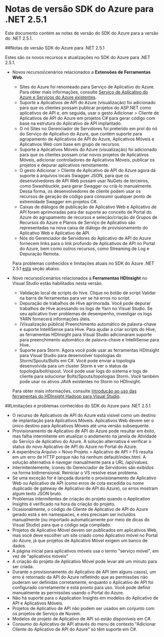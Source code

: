 <properties 
   pageTitle="Notas de versão SDK do Azure para .NET 2.5.1" 
   description="Notas de versão SDK do Azure para .NET 2.5.1" 
   services="app-service" 
   documentationCenter=".net,nodejs,java" 
   authors="Juliako" 
   manager="dwrede" 
   editor=""/>

<tags
   ms.service="app-service"
   ms.devlang="multiple"
   ms.topic="article"
   ms.tgt_pltfrm="na"
   ms.workload="integration" 
   ms.date="06/29/2015"
   ms.author="juliako"/>


# Notas de versão SDK do Azure para .NET 2.5.1

Este documento contém as notas de versão do SDK do Azure para a versão do .NET 2.5.1.

##Notas de versão SDK do Azure para .NET 2.5.1

Estes são os novos recursos e atualizações no SDK do Azure para .NET 2.5.1.

- Novos recursos\\cenários relacionados a **Extensões de Ferramentas Web**. 

	- Sites do Azure foi renomeado para Serviço de Aplicativo do Azure. Para obter mais informações, consulte [Serviço de Aplicativo do Azure e Serviços do Azure existentes](app-service-changes-existing-services.md).
	- Suporte a Aplicativos de API do Azure (visualização) foi adicionado para que os clientes possam publicar projetos do ASP.NET como aplicativos de API e, em seguida, usar o gesto Adicionar > Cliente de Aplicativos de API do Azure em projetos C# para gerar código com base na estrutura do Aplicativo de API implantado. 
	- O nó Sites no Gerenciador de Servidores foi preterido em prol do nó do Serviço de Aplicativo do Azure, que contém suporte para agrupamento de Aplicativos de API do Azure, Aplicativos Móveis e Aplicativos Web com base em grupo de recursos.
	- Suporte a Aplicativos Móveis do Azure (visualização) foi adicionado para que os clientes possam criar novos projetos de Aplicativos Móveis, adicionar controladores de Aplicativos Móveis, publicar os projetos e depurar aplicativos remotamente.
	- O gesto Adicionar > Cliente de Aplicativo de API do Azure agora dá suporte a arquivos locais Swagger JSON, para que os desenvolvedores de API Web possam usar NuGets de terceiros, como Swashbuckle, para gerar Swagger ou criá-lo manualmente. Dessa forma, os desenvolvedores de cliente podem usar os recursos de geração de código para consumir qualquer ponto de extremidade Swagger em projetos C#. 
	- Caixas de diálogos de publicação de Aplicativo Web e Aplicativo de API foram aprimoradas para dar suporte ao conceito de Portal do Azure do agrupamento de recursos e seleção/criação de Grupos de Recursos do Azure e Planos de Serviço de Aplicativo são representadas na nova caixa de diálogo de provisionamento do Aplicativo Web e Aplicativo de API. 
	- Nós do Gerenciador de Servidores do Aplicativo de API do Azure fornecem links para o link profundo de Aplicativos de API no Portal do Azure, bem como outros recursos, como Streaming de Log e Depuração Remota.

	Para problemas conhecidos e limitações atuais no SDK do Azure .NET 2.5.1 [esta](app-service-release-notes.md#known_issues_2_5_1) seção abaixo.


- Novo recursos\\cenários relacionados a **Ferramentas HDInsight** no Visual Studio estão habilitados nesta versão.
	- Validação local de scripts do hive. Clique no botão de script Validar na barra de ferramentas para ver se há erros no script. 
	- Depuração de trabalhos de Hive aprimorada. Você pode depurar trabalhos de Hive acessando os logs de Yarn no Visual Studio. Se seu aplicativo tiver problemas de desempenho, investigar os logs YARN fornecerá informações úteis.
	- (Visualização pública) Preenchimento automático de palavra-chave e suporte IntelliSense para Hive. Para ajudar a criar scripts do Hive, as ferramentas HDInsight para Visual Studio adicionaram suporte para preenchimento automático de palavra-chave e IntelliSense para Hive.
	- Suporte para Storm. Agora você pode usar as ferramentas HDInsight para Visual Studio para desenvolver topologias do Storm/Spouts/Bolts em C#. Você pode enviar a topologia desenvolvida para um cluster Storm e ver o status da topologia/bolt/spout. Você pode usar logs do sistema e logs de cliente para solucionar Bolts/Spouts/topologias Storm. Você também pode usar os ativos JAVA existentes no Storm no HDInsight.
	
	Para obter mais informações, consulte [Introdução ao uso das ferramentas do HDInsight Hadoop para Visual Studio](hdinsight-hadoop-visual-studio-tools-get-started.md).



##<a id="known_issues_2_5_1"></a>Limitações e problemas conhecidos do SDK do Azure para .NET 2.5.1

- O recurso de Aplicativos de API do Azure está visível como um destino de implantação para Aplicativos Móveis. Aplicativos Web devem ser o único destino para Aplicativos Móveis até uma versão subsequente. 
- Provisionamento de Aplicativo de API do Azure pode resultar em êxito, mas falha intermitente em atualizar o andamento na janela de Atividade do Serviço de Aplicativo do Azure. A solução alternativa é verificar o status do novo Aplicativo de API do Azure no Portal do Azure. 
- A experiência Arquivo > Novo Projeto > Aplicativo de API > F5 resulta em um erro de HTTP porque não há nenhum default/index.html. A solução alternativa é navegar manualmente para a URL /api/values. 
- Intermitentemente, ícones do Gerenciador de Servidores são exibidos na forma bidimensional. Reiniciar o VS resolve esse problema. 
- Se uma exceção for é lançada durante o provisionamento de Aplicativo Web ou Aplicativo de API (como erros de cota excedida ou nome duplicado de gateway de Aplicativo de API do Azure), os erros mostram algum texto JSON bruto. 
- Problemas intermitentes de criação do projeto quando o Application Insights é verificado na hora da criação do projeto.
- Ocasionalmente, o código de Cliente de Aplicativo de API do Azure gerado está s em namespaces, e eles precisam ser incluídos manualmente (ou importado automaticamente por meio de dicas do Visual Studio) para que o código seja compilado. 
- Projetos de Aplicativo Móvel devem ser publicados em aplicativos Web, mas você deve escolher um site criado como Aplicativo móvel no Portal do Azure, já que projetos de Aplicativo Móvel exigem um banco de dados. 
- A página inicial para aplicativos móveis usa o termo "serviço móvel", em vez de "aplicativos móveis" 
- A criação do projeto de Aplicativo Móvel pode levar até um minuto para ser criada. 
- Durante o provisionamento do Aplicativo de API (em alguns casos), um erro é retornado da API do Azure refletindo que as permissões não puderam ser definidas corretamente, enquanto o Aplicativo de API foi configurado corretamente e está pronto para uso. Você pode definir manualmente as permissões usando o Portal do Azure.
- Não há suporte para o Application Insights em modelos do Aplicativo de API e Aplicativos Móveis.
- Projetos de Aplicativo de API não podem ser usados em conjunto com os projetos de Serviço de Nuvem.
- Modelos de projeto de Aplicativo de API só estão disponíveis em C#.
- Consumo do Aplicativo de API através do menu de contexto "Adicionar Cliente do Aplicativo de API do Azure" só têm suporte em C#.

 

<!---HONumber=July15_HO4-->